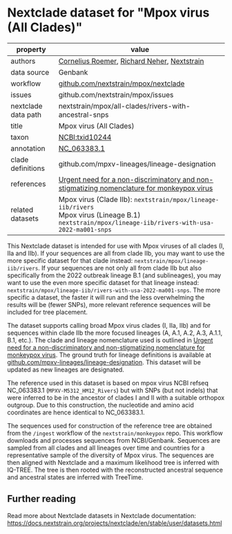 # Nextclade dataset for "Mpox virus (All Clades)"

| property            | value                                                                                                                                                   |
| ------------------- | ------------------------------------------------------------------------------------------------------------------------------------------------------- |
| authors             | [Cornelius Roemer](https://neherlab.org), [Richard Neher](https://neherlab.org), [Nextstrain](https://nextstrain.org)                                   |
| data source         | Genbank                                                                                                                                                 |
| workflow            | [github.com/nextstrain/mpox/nextclade](https://github.com/nextstrain/mpox/nextclade)                                                                    |
| issues              | github.com/nextstrain/mpox/issues                                                                                                                       |
| nextclade data path | nextstrain/mpox/all-clades/rivers-with-ancestral-snps                                                                                                   |
| title               | Mpox virus (All Clades)                                                                                                                                 |
| taxon               | [NCBI:txid10244](https://www.ncbi.nlm.nih.gov/Taxonomy/Browser/wwwtax.cgi?mode=Info&id=10244)                                                           |
| annotation          | [NC_063383.1](https://www.ncbi.nlm.nih.gov/nuccore/NC_063383)                                                                                           |
| clade definitions   | github.com/mpxv-lineages/lineage-designation                                                                                                            |
| references          | [Urgent need for a non-discriminatory and non-stigmatizing nomenclature for monkeypox virus](https://doi.org/10.1371/journal.pbio.3001769)              |
| related datasets    | Mpox virus (Clade IIb): `nextstrain/mpox/lineage-iib/rivers`<br> Mpox virus (Lineage B.1) `nextstrain/mpox/lineage-iib/rivers-with-usa-2022-ma001-snps` |

This Nextclade dataset is intended for use with Mpox viruses of all clades (I, IIa and IIb). If your sequences are all from clade IIb, you may want to use the more specific dataset for that clade instead: `nextstrain/mpox/lineage-iib/rivers`. If your sequences are not only all from clade IIb but also specifically from the 2022 outbreak lineage B.1 (and sublineages), you may want to use the even more specific dataset for that lineage instead: `nextstrain/mpox/lineage-iib/rivers-with-usa-2022-ma001-snps`. The more specific a dataset, the faster it will run and the less overwhelming the results will be (fewer SNPs), more relevant reference sequences will be included for tree placement.

The dataset supports calling broad Mpox virus clades (I, IIa, IIb) and for sequences within clade IIb the more focused lineages (A, A.1, A.2, A.3, A.1.1, B.1, etc.). The clade and lineage nomenclature used is outlined in [Urgent need for a non-discriminatory and non-stigmatizing nomenclature for monkeypox virus](https://doi.org/10.1371/journal.pbio.3001769). The ground truth for lineage definitions is available at [github.com/mpxv-lineages/lineage-designation](https://github.com/nextstrain/mpox/nextclade). This dataset will be updated as new lineages are designated.

The reference used in this dataset is based on mpox virus NCBI refseq NC_063383.1 (`MPXV-M5312_HM12_Rivers`) but with SNPs (but not indels) that were inferred to be in the ancestor of clades I and II with a suitable orthopox outgroup. Due to this construction, the nucleotide and amino acid coordinates are hence identical to NC_063383.1.

The sequences used for construction of the reference tree are obtained from the `/ingest` workflow of the `nextstrain/monkeypox` repo. This workflow downloads and processes sequences from NCBI/Genbank. Sequences are sampled from all clades and all lineages over time and countries for a representative sample of the diversity of Mpox virus. The sequences are then aligned with Nextclade and a maximum likelihood tree is inferred with IQ-TREE. The tree is then rooted with the reconstructed ancestral sequence and ancestral states are inferred with TreeTime.

## Further reading

Read more about Nextclade datasets in Nextclade documentation: https://docs.nextstrain.org/projects/nextclade/en/stable/user/datasets.html
